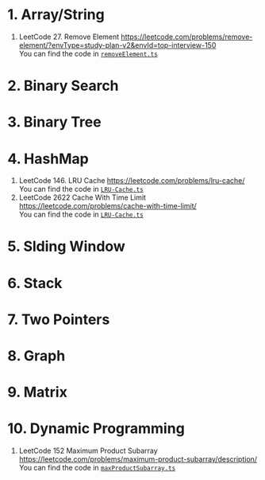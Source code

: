 # 1. Array/String

1. LeetCode 27. Remove Element 
https://leetcode.com/problems/remove-element/?envType=study-plan-v2&envId=top-interview-150 </br>
You can find the code in [`removeElement.ts`](./ArrayString/removeElement.ts)

# 2. Binary Search

# 3. Binary Tree

# 4. HashMap
1. LeetCode 146. LRU Cache https://leetcode.com/problems/lru-cache/ </br>
You can find the code in [`LRU-Cache.ts`](./HashMap/LRU-Cache.ts)
2. LeetCode 2622 Cache With Time Limit 
https://leetcode.com/problems/cache-with-time-limit/ </br>
You can find the code in [`LRU-Cache.ts`](./HashMap/TimeLimitedCache.ts)

# 5. Slding Window

# 6. Stack

# 7. Two Pointers

# 8. Graph

# 9. Matrix


# 10. Dynamic Programming 
1. LeetCode 152  Maximum Product Subarray
https://leetcode.com/problems/maximum-product-subarray/description/
You can find the code in [`maxProductSubarray.ts`](./DynamicProgramming/maxProductSubarray.ts)
